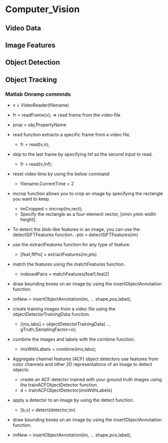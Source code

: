 # Computer_Vision
## Video Data
## Image Features
## Object Detection
## Object Tracking

### Matlab Onramp commnds
- v = VideoReader(filename)
- fr = readFrame(v); => read frame from the video file
- prop = obj.PropertyName
- read function extracts a specific frame from a video file.
  - fr = read(v,n);
- skip to the last frame by specifying Inf as the second input to read.
  - fr = read(v,Inf);
 - reset video time by using the below command
   - filename.CurrentTime = 2

- mcrop function allows you to crop an image by specifying the rectangle you want to keep.
  - imCropped = imcrop(im,rect);
  - Specify the rectangle as a four-element vector, [xmin ymin width height].
- To detect the blob-like features in an image, you can use the detectSIFTFeatures function.
  -pts = detectSIFTFeatures(im)
- use the extractFeatures function for any type of feature.
  - [feat,ftPts] = extractFeatures(im,pts)

- match the features using the matchFeatures function.
  - indexedPairs = matchFeatures(feat1,feat2)
 
-  draw bounding boxes on an image by using the insertObjectAnnotation function.
  - imNew = insertObjectAnnotation(im, ...    shape,pos,label);
- create training images from a video file using the objectDetectorTrainingData function.
  - [ims,labs] = objectDetectorTrainingData( ...     gTruth,SamplingFactor=n);

- combine the images and labels with the combine function.
  - imsWithLabels = combine(ims,labs);
- Aggregate channel features (ACF) object detectors use features from color channels and other 2D representations of an image to detect objects.
  - create an ACF detector trained with your ground truth images using the trainACFObjectDetector function.
  - d = trainACFObjectDetector(imsWithLabels)
- apply a detector to an image by using the detect function.
  - [b,s] = detect(detector,im)
-  draw bounding boxes on an image by using the insertObjectAnnotation function.
  - imNew = insertObjectAnnotation(im, ...     shape,pos,label);

